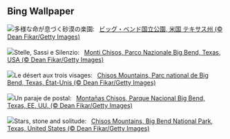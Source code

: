 ## Bing Wallpaper
![](https://www.bing.com/th?id=OHR.BigBendChisos_JA-JP6210752580_UHD.jpg&w=1000)多様な命が息づく砂漠の楽園:&nbsp;&ensp;[ビッグ・ベンド国立公園, 米国 テキサス州 (© Dean Fikar/Getty Images)](https://www.bing.com/th?id=OHR.BigBendChisos_JA-JP6210752580_UHD.jpg)
<br><br/>
![](https://www.bing.com/th?id=OHR.BigBendChisos_IT-IT7015361266_UHD.jpg&w=1000)Stelle, Sassi e Silenzio:&nbsp;&ensp;[Monti Chisos, Parco Nazionale Big Bend, Texas, USA (© Dean Fikar/Getty Images)](https://www.bing.com/th?id=OHR.BigBendChisos_IT-IT7015361266_UHD.jpg)
<br><br/>
![](https://www.bing.com/th?id=OHR.BigBendChisos_FR-FR3569892339_UHD.jpg&w=1000)Le désert aux trois visages:&nbsp;&ensp;[Chisos Mountains, Parc national de Big Bend, Texas, État-Unis (© Dean Fikar/Getty Images)](https://www.bing.com/th?id=OHR.BigBendChisos_FR-FR3569892339_UHD.jpg)
<br><br/>
![](https://www.bing.com/th?id=OHR.BigBendChisos_ES-ES3904650593_UHD.jpg&w=1000)Un paraje de postal:&nbsp;&ensp;[Montañas Chisos, Parque Nacional Big Bend, Texas, EE. UU. (© Dean Fikar/Getty Images)](https://www.bing.com/th?id=OHR.BigBendChisos_ES-ES3904650593_UHD.jpg)
<br><br/>
![](https://www.bing.com/th?id=OHR.BigBendChisos_EN-GB2685461627_UHD.jpg&w=1000)Stars, stone and solitude:&nbsp;&ensp;[Chisos Mountains, Big Bend National Park, Texas, United States (© Dean Fikar/Getty Images)](https://www.bing.com/th?id=OHR.BigBendChisos_EN-GB2685461627_UHD.jpg)
<br><br/>
